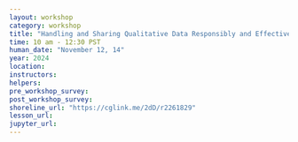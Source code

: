 ```yaml
---
layout: workshop
category: workshop
title: "Handling and Sharing Qualitative Data Responsibly and Effectively"
time: 10 am - 12:30 PST
human_date: "November 12, 14"
year: 2024
location:
instructors:
helpers:
pre_workshop_survey:
post_workshop_survey:
shoreline_url: "https://cglink.me/2dD/r2261829"
lesson_url:
jupyter_url:
---
```

